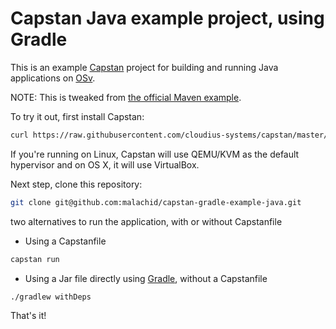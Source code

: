 # Capstan Java example project, using Gradle

This is an example [Capstan](https://github.com/cloudius-systems/capstan) project for building and running Java applications on [OSv](http://osv.io/).

NOTE: This is tweaked from [the official Maven example](https://github.com/cloudius-systems/capstan-example-java).

To try it out, first install Capstan:

``` sh
curl https://raw.githubusercontent.com/cloudius-systems/capstan/master/scripts/download | bash
```

If you're running on Linux, Capstan will use QEMU/KVM as the default
hypervisor and on OS X, it will use VirtualBox.

Next step, clone this repository:

``` sh
git clone git@github.com:malachid/capstan-gradle-example-java.git
```

two alternatives to run the application, with or without Capstanfile

* Using a Capstanfile

``` sh
capstan run 
```

* Using a Jar file directly using [Gradle](https://docs.gradle.org/current/userguide/userguide.html), without a Capstanfile

```
./gradlew withDeps
```

That's it!
